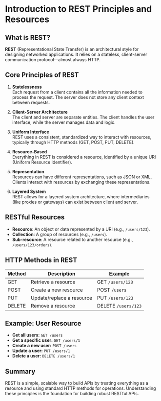 # Introduction to REST Principles and Resources

## What is REST?

**REST** (Representational State Transfer) is an architectural style for designing networked applications. It relies on a stateless, client-server communication protocol—almost always HTTP.

## Core Principles of REST

1. **Statelessness**  
    Each request from a client contains all the information needed to process the request. The server does not store any client context between requests.

2. **Client-Server Architecture**  
    The client and server are separate entities. The client handles the user interface, while the server manages data and logic.

3. **Uniform Interface**  
    REST uses a consistent, standardized way to interact with resources, typically through HTTP methods (GET, POST, PUT, DELETE).

4. **Resource-Based**  
    Everything in REST is considered a resource, identified by a unique URI (Uniform Resource Identifier).

5. **Representation**  
    Resources can have different representations, such as JSON or XML. Clients interact with resources by exchanging these representations.

6. **Layered System**  
    REST allows for a layered system architecture, where intermediaries (like proxies or gateways) can exist between client and server.

## RESTful Resources

- **Resource**: An object or data represented by a URI (e.g., `/users/123`).
- **Collection**: A group of resources (e.g., `/users`).
- **Sub-resource**: A resource related to another resource (e.g., `/users/123/orders`).

## HTTP Methods in REST

| Method | Description                | Example                |
|--------|----------------------------|------------------------|
| GET    | Retrieve a resource        | GET `/users/123`       |
| POST   | Create a new resource      | POST `/users`          |
| PUT    | Update/replace a resource  | PUT `/users/123`       |
| DELETE | Remove a resource          | DELETE `/users/123`    |

## Example: User Resource

- **Get all users:** `GET /users`
- **Get a specific user:** `GET /users/1`
- **Create a new user:** `POST /users`
- **Update a user:** `PUT /users/1`
- **Delete a user:** `DELETE /users/1`

## Summary

REST is a simple, scalable way to build APIs by treating everything as a resource and using standard HTTP methods for operations. Understanding these principles is the foundation for building robust RESTful APIs.
